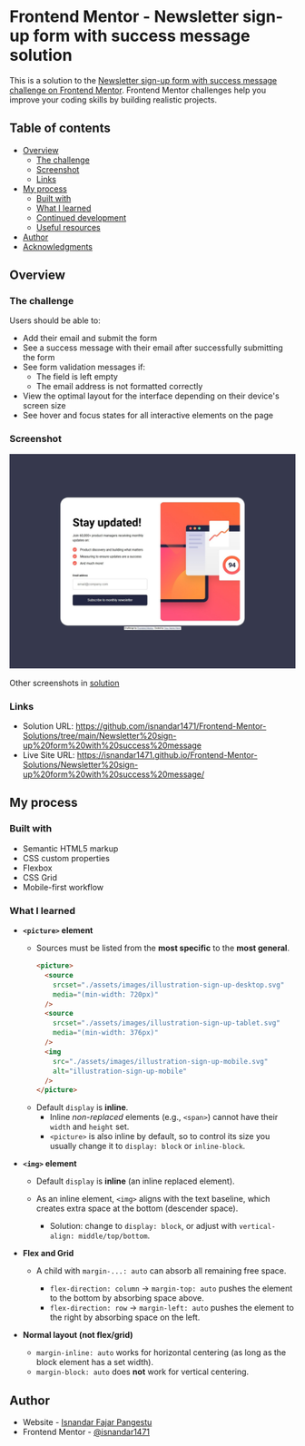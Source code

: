 # Frontend Mentor - Newsletter sign-up form with success message solution

This is a solution to the [Newsletter sign-up form with success message challenge on Frontend Mentor](https://www.frontendmentor.io/challenges/newsletter-signup-form-with-success-message-3FC1AZbNrv). Frontend Mentor challenges help you improve your coding skills by building realistic projects.

## Table of contents

- [Overview](#overview)
  - [The challenge](#the-challenge)
  - [Screenshot](#screenshot)
  - [Links](#links)
- [My process](#my-process)
  - [Built with](#built-with)
  - [What I learned](#what-i-learned)
  - [Continued development](#continued-development)
  - [Useful resources](#useful-resources)
- [Author](#author)
- [Acknowledgments](#acknowledgments)

## Overview

### The challenge

Users should be able to:

- Add their email and submit the form
- See a success message with their email after successfully submitting the form
- See form validation messages if:
  - The field is left empty
  - The email address is not formatted correctly
- View the optimal layout for the interface depending on their device's screen size
- See hover and focus states for all interactive elements on the page

### Screenshot

![](./solution/desktop-screenshot.jpeg)

Other screenshots in [solution](./solution/)

### Links

- Solution URL: https://github.com/isnandar1471/Frontend-Mentor-Solutions/tree/main/Newsletter%20sign-up%20form%20with%20success%20message
- Live Site URL: https://isnandar1471.github.io/Frontend-Mentor-Solutions/Newsletter%20sign-up%20form%20with%20success%20message/

## My process

### Built with

- Semantic HTML5 markup
- CSS custom properties
- Flexbox
- CSS Grid
- Mobile-first workflow
  <!-- - [React](https://reactjs.org/) - JS library -->
  <!-- - [Next.js](https://nextjs.org/) - React framework -->
  <!-- - [Styled Components](https://styled-components.com/) - For styles -->

### What I learned

- **`<picture>` element**

  - Sources must be listed from the **most specific** to the **most general**.
    ```html
    <picture>
      <source
        srcset="./assets/images/illustration-sign-up-desktop.svg"
        media="(min-width: 720px)"
      />
      <source
        srcset="./assets/images/illustration-sign-up-tablet.svg"
        media="(min-width: 376px)"
      />
      <img
        src="./assets/images/illustration-sign-up-mobile.svg"
        alt="illustration-sign-up-mobile"
      />
    </picture>
    ```
  - Default `display` is **inline**.
    - Inline _non-replaced_ elements (e.g., `<span>`) cannot have their `width` and `height` set.
    - `<picture>` is also inline by default, so to control its size you usually change it to `display: block` or `inline-block`.

- **`<img>` element**

  - Default `display` is **inline** (an inline replaced element).
  - As an inline element, `<img>` aligns with the text baseline, which creates extra space at the bottom (descender space).

    - Solution: change to `display: block`, or adjust with `vertical-align: middle/top/bottom`.

- **Flex and Grid**

  - A child with `margin-...: auto` can absorb all remaining free space.

    - `flex-direction: column` → `margin-top: auto` pushes the element to the bottom by absorbing space above.
    - `flex-direction: row` → `margin-left: auto` pushes the element to the right by absorbing space on the left.

- **Normal layout (not flex/grid)**

  - `margin-inline: auto` works for horizontal centering (as long as the block element has a set width).
  - `margin-block: auto` does **not** work for vertical centering.

<!-- ### Continued development -->

<!-- Use this section to outline areas that you want to continue focusing on in future projects. These could be concepts you're still not completely comfortable with or techniques you found useful that you want to refine and perfect. -->

<!-- ### Useful resources -->

<!-- - [Example resource 1](https://www.example.com) - This helped me for XYZ reason. I really liked this pattern and will use it going forward. -->
<!-- - [Example resource 2](https://www.example.com) - This is an amazing article which helped me finally understand XYZ. I'd recommend it to anyone still learning this concept. -->

## Author

- Website - [Isnandar Fajar Pangestu](https://www.your-site.com)
- Frontend Mentor - [@isnandar1471](https://www.frontendmentor.io/profile/isnandar1471)
<!-- - Twitter - [@yourusername](https://www.twitter.com/yourusername) -->

<!-- ## Acknowledgments -->

<!-- This is where you can give a hat tip to anyone who helped you out on this project. Perhaps you worked in a team or got some inspiration from someone else's solution. This is the perfect place to give them some credit. -->
